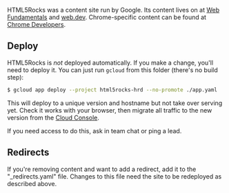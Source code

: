 HTML5Rocks was a content site run by Google.
Its content lives on at [Web Fundamentals] and [web.dev].
Chrome-specific content can be found at [Chrome Developers].

## Deploy

HTML5Rocks is _not_ deployed automatically.
If you make a change, you'll need to deploy it.
You can just run `gcloud` from this folder (there's no build step):

```bash
$ gcloud app deploy --project html5rocks-hrd --no-promote ./app.yaml
```

This will deploy to a unique version and hostname but not take over serving yet.
Check it works with your browser, then migrate all traffic to the new version from the [Cloud Console].

If you need access to do this, ask in team chat or ping a lead.

## Redirects

If you're removing content and want to add a redirect, add it to the "_redirects.yaml" file.
Changes to this file need the site to be redeployed as described above.

[Web Fundamentals]: https://developers.google.com/web
[web.dev]: https://web.dev
[Chrome Developers]: https://developer.chrome.com
[Cloud Console]: https://console.cloud.google.com/appengine/versions?project=html5rocks-hrd
